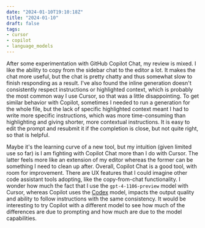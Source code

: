 ```yaml
---
date: "2024-01-10T19:10:18Z"
title: "2024-01-10"
draft: false
tags:
- cursor
- copilot
- language_models
---
```


After some experimentation with GitHub Copilot Chat, my review is mixed.
I like the ability to copy from the sidebar chat to the editor a lot.
It makes the chat more useful, but the chat is pretty chatty and thus somewhat slow to finish responding as a result.
I've also found the inline generation doesn't consistently respect instructions or highlighted context, which is probably the most common way I use Cursor, so that was a little disappointing.
To get similar behavior with Copilot, sometimes I needed to run a generation for the whole file, but the lack of specific highlighted context meant I had to write more specific instructions, which was more time-consuming than highlighting and giving shorter, more contextual instructions.
It is easy to edit the prompt and resubmit it if the completion is close, but not quite right, so that is helpful.

Maybe it's the learning curve of a new tool, but my intuition (given limited use so far) is I am fighting with Copilot Chat more than I do with Cursor.
The latter feels more like an extension of my editor whereas the former can be something I need to clean up after.
Overall, Copilot Chat is a good tool, with room for improvement.
There are UX features that I could imagine other code assistant tools adopting, like the copy-from-chat functionality.
I wonder how much the fact that I use the `gpt-4-1106-preview` model with Cursor, whereas Copilot uses the [Codex](https://openai.com/blog/openai-codex) model, impacts the output quality and ability to follow instructions with the same consistency.
It would be interesting to try Copilot with a different model to see how much of the differences are due to prompting and how much are due to the model capabilities.
